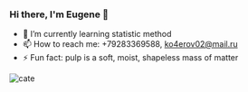 ### Hi there, I'm Eugene 👋

- 🌱 I’m currently learning statistic method
- 📫 How to reach me: +79283369588, ko4erov02@mail.ru
- ⚡ Fun fact: pulp is a soft, moist, shapeless mass of matter

![cate](https://user-images.githubusercontent.com/102548885/189936499-13d2e6a5-63e5-4ac4-bb14-ea9e07bbb2c2.png)
